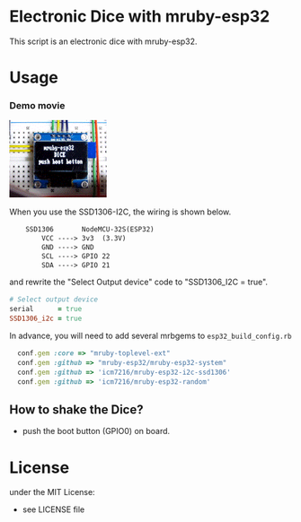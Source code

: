 # Electronic Dice with mruby-esp32

This script is an electronic dice with mruby-esp32.

# Usage

### Demo movie

![movie](electronic_dice.gif)

When you use the SSD1306-I2C, the wiring is shown below.
```
    SSD1306       NodeMCU-32S(ESP32)
        VCC ----> 3v3  (3.3V)
        GND ----> GND
        SCL ----> GPIO 22
        SDA ----> GPIO 21
```
and rewrite the "Select Output device" code to "SSD1306_I2C = true".
```ruby
# Select output device
serial      = true
SSD1306_i2c = true
```
In advance, you will need to add several mrbgems to `esp32_build_config.rb`
```ruby
  conf.gem :core => "mruby-toplevel-ext"
  conf.gem :github => "mruby-esp32/mruby-esp32-system"
  conf.gem :github => 'icm7216/mruby-esp32-i2c-ssd1306'
  conf.gem :github => 'icm7216/mruby-esp32-random'
```

## How to shake the Dice?
*   push the boot button (GPIO0) on board.

# License

under the MIT License:
- see LICENSE file
